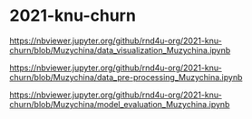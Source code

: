 # 2021-knu-churn

https://nbviewer.jupyter.org/github/rnd4u-org/2021-knu-churn/blob/Muzychina/data_visualization_Muzychina.ipynb

https://nbviewer.jupyter.org/github/rnd4u-org/2021-knu-churn/blob/Muzychina/data_pre-processing_Muzychina.ipynb

https://nbviewer.jupyter.org/github/rnd4u-org/2021-knu-churn/blob/Muzychina/model_evaluation_Muzychina.ipynb
